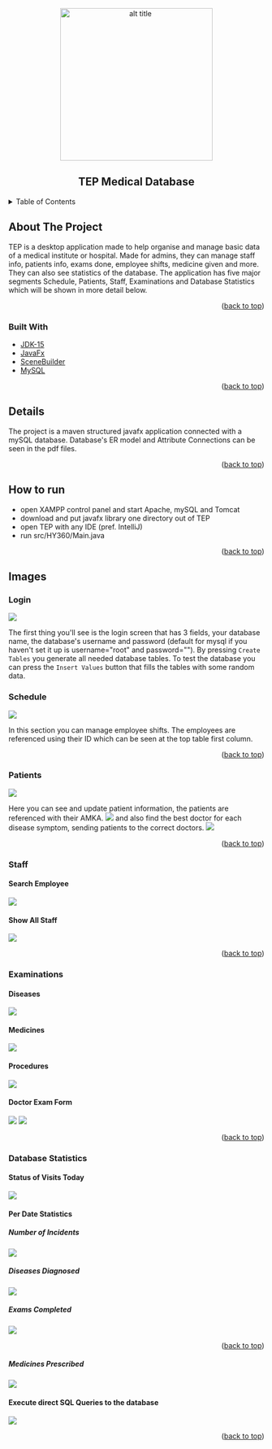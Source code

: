 <div id="top"></div>

<p align="center">
    <img alt="alt title" width="300px" heigth="300px" src="src/Resources/8744534.png"/>
</p>


<h2 align="center">TEP Medical Database</h2>


<!-- TABLE OF CONTENTS -->
<details>
  <summary>Table of Contents</summary>
  <ol>
    <li>
      <a href="#about-the-project">About The Project</a>
      <ul>
        <li><a href="#built-with">Built With</a></li>
      </ul>
    </li>
    <li><a href="#details">Details</a></li>
    <li><a href="#how-to-run">How to run</a></li>
    <li><a href="#images">Images</a>
    </li>
</ol>
</details>



<!-- ABOUT THE PROJECT -->

## About The Project

TEP is a desktop application made to help organise and manage basic data of a medical institute or hospital.
Made for admins, they can manage staff info, patients info, exams done, employee shifts, medicine given and more. 
They can also see statistics of the database. The application has five major segments Schedule, Patients, Staff, 
Examinations and Database Statistics which will be shown in more detail below. 

<p align="right">(<a href="#top">back to top</a>)</p>

### Built With

* [JDK-15](https://www.oracle.com/java/technologies/downloads/)
* [JavaFx](https://openjfx.io/)
* [SceneBuilder](https://gluonhq.com/products/scene-builder/)
* [MySQL](https://www.mysql.com/)

<p align="right">(<a href="#top">back to top</a>)</p>

## Details

The project is a maven structured javafx application connected with a mySQL database. Database's ER model and Attribute 
Connections can be seen in the pdf files.

<p align="right">(<a href="#top">back to top</a>)</p>

## How to run

* open XAMPP control panel and start Apache, mySQL and Tomcat
* download and put javafx library one directory out of TEP
* open TEP with any IDE (pref. IntelliJ)
* run src/HY360/Main.java

<p align="right">(<a href="#top">back to top</a>)</p>

## Images

### Login
![](readme_pics/login.png)

The first thing you'll see is the login screen that has 3 fields, your database name, the database's username
and password (default for mysql if you haven't set it up is username="root" and password=""). By pressing `Create Tables`
you generate all needed database tables. To test the database you can press the `Insert Values` button that fills
the tables with some random data.

### Schedule
![](readme_pics/schedule.png)

In this section you can manage employee shifts. The employees are referenced using their ID which can
be seen at the top table first column.

<p align="right">(<a href="#top">back to top</a>)</p>

### Patients
![](readme_pics/patients.png)

Here you can see and update patient information, the patients are referenced with their AMKA.
![](readme_pics/patient_info.png)
and also find the best doctor for each disease symptom,
sending patients to the correct doctors.
![](readme_pics/recommend_doctor1.png)

<p align="right">(<a href="#top">back to top</a>)</p>

### Staff 
#### Search Employee
![](readme_pics/search_employee.png)
#### Show All Staff
![](readme_pics/show_all_staff_members.png)

<p align="right">(<a href="#top">back to top</a>)</p>

### Examinations 
#### Diseases
![](readme_pics/diseases.png)
#### Medicines
![](readme_pics/medicines.png)
#### Procedures
![](readme_pics/procedures.png)
#### Doctor Exam Form
![](readme_pics/doctor_exam_form.png)
![](readme_pics/doctor_reexam.png)

<p align="right">(<a href="#top">back to top</a>)</p>

### Database Statistics
#### Status of Visits Today
![](readme_pics/status_of_visits_today.png)
#### Per Date Statistics
##### Number of Incidents
![](readme_pics/number_of_incidents.png)
##### Diseases Diagnosed
![](readme_pics/diseases_diagnosed.png)
##### Exams Completed
![](readme_pics/exams_completed.png)

<p align="right">(<a href="#top">back to top</a>)</p>

##### Medicines Prescribed
![](readme_pics/medicines_prescribed.png)
#### Execute direct SQL Queries to the database 
![](readme_pics/execute_queries.png)

<p align="right">(<a href="#top">back to top</a>)</p>

